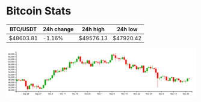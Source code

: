 # Bitcoin Stats

BTC/USDT|24h change|24h high|24h low|
|---|---|---|---|
|$48603.81|-1.16%|$49576.13|$47920.42|

<img src="./chart.svg">
